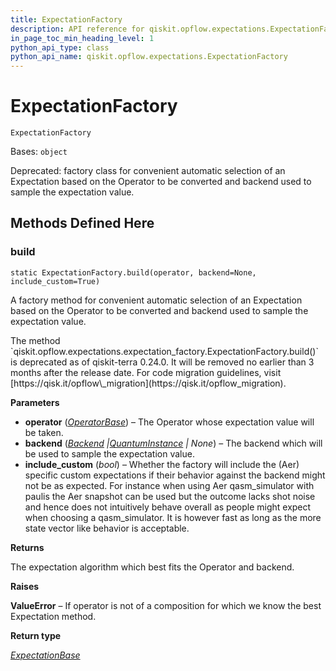 ```yaml
---
title: ExpectationFactory
description: API reference for qiskit.opflow.expectations.ExpectationFactory
in_page_toc_min_heading_level: 1
python_api_type: class
python_api_name: qiskit.opflow.expectations.ExpectationFactory
---
```


# ExpectationFactory

<span id="qiskit.opflow.expectations.ExpectationFactory" />

`ExpectationFactory`

Bases: `object`

Deprecated: factory class for convenient automatic selection of an Expectation based on the Operator to be converted and backend used to sample the expectation value.

## Methods Defined Here

<span id="qiskit-opflow-expectations-expectationfactory-build" />

### build

<span id="qiskit.opflow.expectations.ExpectationFactory.build" />

`static ExpectationFactory.build(operator, backend=None, include_custom=True)`

A factory method for convenient automatic selection of an Expectation based on the Operator to be converted and backend used to sample the expectation value.

<Admonition title="Deprecated since version 0.24.0" type="danger">
  The method `qiskit.opflow.expectations.expectation_factory.ExpectationFactory.build()` is deprecated as of qiskit-terra 0.24.0. It will be removed no earlier than 3 months after the release date. For code migration guidelines, visit [https://qisk.it/opflow\_migration](https://qisk.it/opflow_migration).
</Admonition>

**Parameters**

*   **operator** ([*OperatorBase*](qiskit.opflow.OperatorBase "qiskit.opflow.operator_base.OperatorBase")) – The Operator whose expectation value will be taken.
*   **backend** ([*Backend*](qiskit.providers.Backend "qiskit.providers.backend.Backend")  *|*[*QuantumInstance*](qiskit.utils.QuantumInstance "qiskit.utils.quantum_instance.QuantumInstance") *| None*) – The backend which will be used to sample the expectation value.
*   **include\_custom** (*bool*) – Whether the factory will include the (Aer) specific custom expectations if their behavior against the backend might not be as expected. For instance when using Aer qasm\_simulator with paulis the Aer snapshot can be used but the outcome lacks shot noise and hence does not intuitively behave overall as people might expect when choosing a qasm\_simulator. It is however fast as long as the more state vector like behavior is acceptable.

**Returns**

The expectation algorithm which best fits the Operator and backend.

**Raises**

**ValueError** – If operator is not of a composition for which we know the best Expectation method.

**Return type**

[*ExpectationBase*](qiskit.opflow.expectations.ExpectationBase "qiskit.opflow.expectations.expectation_base.ExpectationBase")

